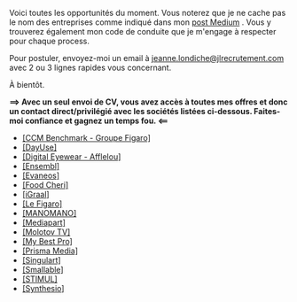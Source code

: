 Voici toutes les opportunités du moment. Vous noterez que je ne cache pas le nom des entreprises comme indiqué dans mon <a href="https://medium.com/@jlondiche/jarr%C3%AAte-le-recrutement-propri%C3%A9taire-je-d%C3%A9marre-l-open-source-6e33463aec9">post Medium</a> . Vous y trouverez également mon code de conduite que je m'engage à respecter pour chaque process.

Pour postuler, envoyez-moi un email à <a href="mailto:jeanne.londiche@jlrecrutement.com">jeanne.londiche@jlrecrutement.com</a> avec 2 ou 3 lignes rapides vous concernant.

À bientôt.

**==> Avec un seul envoi de CV, vous avez accès à toutes mes offres et donc un contact direct/privilégié avec les sociétés listées ci-dessous. Faites-moi confiance et gagnez un temps fou. <==**

- <a href="https://github.com/jlondiche/job-board-php/blob/master/MEDIA/CCMBENCHMARK.md">[CCM Benchmark - Groupe Figaro]</a>
- <a href="https://github.com/jlondiche/job-board-php/blob/master/STARTUP%20-%20LATER%20STAGE%20/DAYUSE.md">[DayUse]</a>
- <a href="hhttps://github.com/jlondiche/job-board-php/blob/master/ECOMMERCE/DIGITAL%20EYEWEAR%20-%20AFFLELOU.md">[Digital Eyewear - Afflelou]</a>
- <a href="https://github.com/jlondiche/job-board-php/blob/master/STARTUP%20-%20EARLY%20STAGE/ENSEMBL.md">[Ensembl]</a>
- <a href="https://github.com/jlondiche/job-board-php/blob/master/STARTUP%20-%20LATER%20STAGE%20/EVANEOS.md">[Evaneos]</a>
- <a href="https://github.com/jlondiche/job-board-php/blob/master/STARTUP%20-%20EARLY%20STAGE/FOODCHERI.md">[Food Cheri]</a>
- <a href="https://github.com/jlondiche/job-board-php/blob/master/ECOMMERCE/IGRAAL.md">[iGraal]</a>
- <a href="https://github.com/jlondiche/job-board-php/blob/master/MEDIA/LE%20FIGARO.md">[Le Figaro]</a>
- <a href="https://github.com/jlondiche/job-board-php/blob/master/STARTUP%20-%20LATER%20STAGE%20/MANOMANO.md">[MANOMANO]</a>
- <a href="hhttps://github.com/jlondiche/job-board-php/blob/master/MEDIA/MEDIAPART.md">[Mediapart]</a>
- <a href="https://github.com/jlondiche/job-board-php/blob/master/STARTUP%20-%20LATER%20STAGE%20/MOLOTOV%20TV.md">[Molotov TV]</a>
- <a href="https://github.com/jlondiche/job-board-php/blob/master/MYBESTPRO.md">[My Best Pro]</a>
- <a href="https://github.com/jlondiche/job-board-php/blob/master/MEDIA/PRISMAMEDIA.md">[Prisma Media]</a>
- <a href="https://github.com/jlondiche/job-board-php/blob/master/STARTUP%20-%20EARLY%20STAGE/SINGULART.md">[Singulart]</a>
- <a href="https://github.com/jlondiche/job-board-php/blob/master/STARTUP%20-%20LATER%20STAGE%20/SMALLABLE.md">[Smallable]</a>
- <a href="https://github.com/jlondiche/job-board-php/blob/master/STARTUP%20-%20EARLY%20STAGE/STIMUL%20%23CTO%20Junior.md">[STIMUL]</a>
- <a href="https://github.com/jlondiche/job-board-php/blob/master/SOFTWARE/SYNTHESIO.md">[Synthesio]</a>


